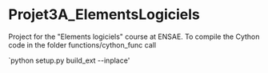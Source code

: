 # Projet3A_ElementsLogiciels

Project for the "Elements logiciels" course at ENSAE. To compile the Cython code in the folder functions/cython_func call 

`python setup.py build_ext --inplace'
